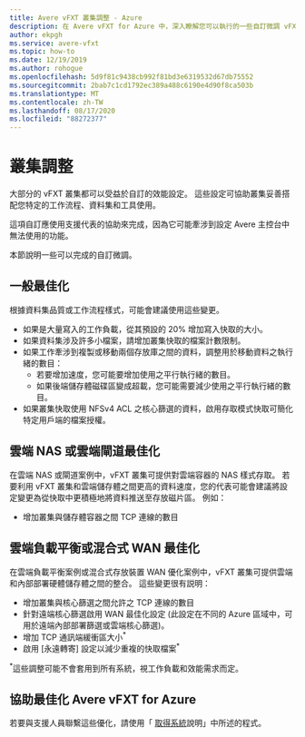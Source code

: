 ```yaml
---
title: Avere vFXT 叢集調整 - Azure
description: 在 Avere vFXT for Azure 中，深入瞭解您可以執行的一些自訂微調 vFXT 叢集，並與支援代表合作。
author: ekpgh
ms.service: avere-vfxt
ms.topic: how-to
ms.date: 12/19/2019
ms.author: rohogue
ms.openlocfilehash: 5d9f81c9438cb992f81bd3e6319532d67db75552
ms.sourcegitcommit: 2bab7c1cd1792ec389a488c6190e4d90f8ca503b
ms.translationtype: MT
ms.contentlocale: zh-TW
ms.lasthandoff: 08/17/2020
ms.locfileid: "88272377"
---
```

# <a name="cluster-tuning"></a>叢集調整

大部分的 vFXT 叢集都可以受益於自訂的效能設定。 這些設定可協助叢集妥善搭配您特定的工作流程、資料集和工具使用。

這項自訂應使用支援代表的協助來完成，因為它可能牽涉到設定 Avere 主控台中無法使用的功能。

本節說明一些可以完成的自訂微調。

## <a name="general-optimizations"></a>一般最佳化

根據資料集品質或工作流程樣式，可能會建議使用這些變更。

* 如果是大量寫入的工作負載，從其預設的 20% 增加寫入快取的大小。
* 如果資料集涉及許多小檔案，請增加叢集快取的檔案計數限制。
* 如果工作牽涉到複製或移動兩個存放庫之間的資料，調整用於移動資料之執行緒的數目：
  * 若要增加速度，您可能要增加使用之平行執行緒的數目。
  * 如果後端儲存體磁碟區變成超載，您可能需要減少使用之平行執行緒的數目。
* 如果叢集快取使用 NFSv4 ACL 之核心篩選的資料，啟用存取模式快取可簡化特定用戶端的檔案授權。

## <a name="cloud-nas-or-cloud-gateway-optimizations"></a>雲端 NAS 或雲端閘道最佳化

在雲端 NAS 或閘道案例中，vFXT 叢集可提供對雲端容器的 NAS 樣式存取。 若要利用 vFXT 叢集和雲端儲存體之間更高的資料速度，您的代表可能會建議將設定變更為從快取中更積極地將資料推送至存放磁片區。 例如：

* 增加叢集與儲存體容器之間 TCP 連線的數目

## <a name="cloud-bursting-or-hybrid-wan-optimizations"></a>雲端負載平衡或混合式 WAN 最佳化

在雲端負載平衡案例或混合式存放裝置 WAN 優化案例中，vFXT 叢集可提供雲端和內部部署硬體儲存體之間的整合。 這些變更很有説明：

* 增加叢集與核心篩選之間允許之 TCP 連線的數目
* 針對遠端核心篩選啟用 WAN 最佳化設定 (此設定在不同的 Azure 區域中，可用於遠端內部部署篩選或雲端核心篩選)。
* 增加 TCP 通訊端緩衝區大小<sup>*</sup>
* 啟用 [永遠轉寄] 設定以減少重複的快取檔案<sup>*</sup>

<sup>*</sup>這些調整可能不會套用到所有系統，視工作負載和效能需求而定。

## <a name="help-optimizing-your-avere-vfxt-for-azure"></a>協助最佳化 Avere vFXT for Azure

若要與支援人員聯繫這些優化，請使用「 [取得系統](avere-vfxt-open-ticket.md)說明」中所述的程式。
